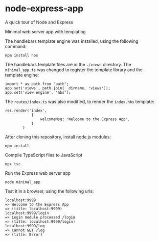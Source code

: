 # node-express-app
A quick tour of Node and Express

Minimal web server app with templating

The handlebars template engine was installed, using the following command:
```
npm install hbs
```

The handlebars template files are in the `./views` directory.
The `minimal_app.ts` was changed to register the template library and the 
template engine:
```
import * as path from "path";
app.set('views', path.join(__dirname, 'views'));
app.set('view engine', 'hbs');
```

The `routes/index.ts` was also modified, to render the `index.hbs` template:
```
res.render('index', 
            {
                welcomeMsg: 'Welcome to the Express App',
            }
        )
```

After cloning this repository, install node.js modules:
```
npm install
```

Compile TypeScript files to JavaScript
```
npx tsc
```

Run the Express web server app
```
node minimal_app
```

Test it in a browser, using the following urls:
```
localhost:9999
=> Welcome to the Express App
=> (title: localhost:9999)
localhost:9999/login
=> Login module processed /login
=> (title: localhost:9999/login)
localhost:9999/log
=> Cannot GET /log
=> (title: Error)
```